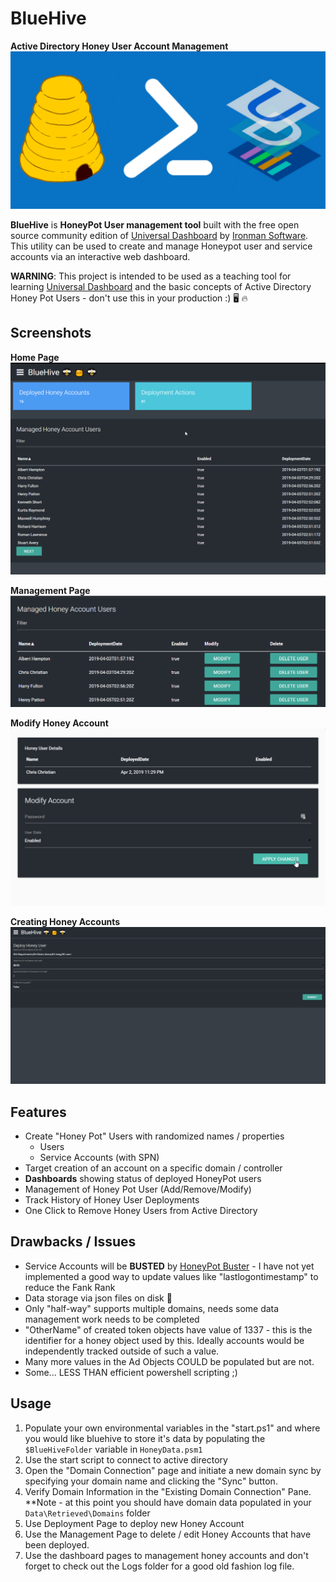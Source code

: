# BlueHive

**Active Directory Honey User Account Management**
![BlueHive Logo](./img/bluehive.png)

**BlueHive** is **HoneyPot User management tool** built with the free open source community edition of [Universal Dashboard](https://universaldashboard.io/) by [Ironman Software](https://ironmansoftware.com). This utility can be used to create and manage Honeypot user and service accounts via an interactive web dashboard.

**WARNING**: This project is intended to be used as a teaching tool for learning [Universal Dashboard](https://universaldashboard.io/) and the basic concepts of Active Directory Honey Pot Users - don't use this in your production :) 🖥 🔥 

## Screenshots

**Home Page**
![Home page](./img/screenshot1.png)

**Management Page**
![](./img/screenshot3.png)

**Modify Honey Account**
![](./img/screenshot2.png)

**Creating Honey Accounts**
![Deployment Demo](./img/hivedeployment.gif)


## Features
* Create "Honey Pot" Users with randomized names / properties
  * Users
  * Service Accounts (with SPN)
* Target creation of an account on a specific domain / controller
* **Dashboards** showing status of deployed HoneyPot users
* Management of Honey Pot User (Add/Remove/Modify)
* Track History of Honey User Deployments
* One Click to Remove Honey Users from Active Directory

## Drawbacks / Issues
* Service Accounts will be **BUSTED** by [HoneyPot Buster](https://github.com/JavelinNetworks/HoneypotBuster) - I have not yet implemented a good way to update values like "lastlogontimestamp" to reduce the Fank Rank
* Data storage via json files on disk 🤷
* Only "half-way" supports multiple domains, needs some data management work needs to be completed
* "OtherName" of created token objects have value of 1337 - this is the identifier for a honey object used by this. Ideally accounts would be independently tracked outside of such a value.
* Many more values in the Ad Objects COULD be populated but are not.
* Some... LESS THAN efficient powershell scripting ;)

## Usage
1. Populate your own environmental variables in the "start.ps1" and where you would like bluehive to store it's data by populating the ```$BlueHiveFolder``` variable in `HoneyData.psm1`
2. Use the start script to connect to active directory
3. Open the "Domain Connection" page and initiate a new domain sync by specifying your domain name and clicking the "Sync" button.
4. Verify Domain Information in the "Existing Domain Connection" Pane. **Note - at this point you should have domain data populated in your `Data\Retrieved\Domains` folder
5. Use Deployment Page to deploy new Honey Account
6. Use the Management Page to delete / edit Honey Accounts that have been deployed.
7. Use the dashboard pages to management honey accounts and don't forget to check out the Logs folder for a good old fashion log file.